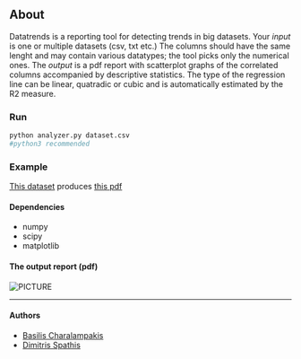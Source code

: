 
## About 
Datatrends is a reporting tool for detecting trends in big datasets. Your *input* is one or multiple datasets (csv, txt etc.)  The columns should have the same lenght and may contain various datatypes; the tool picks only the numerical ones. The *output* is a pdf report with scatterplot graphs of the correlated columns accompanied by descriptive statistics. The type of the regression line can be linear, quatradic or cubic and is automatically estimated by the R2 measure. 

### Run 
```python
python analyzer.py dataset.csv
#python3 recommended
```
### Example
[This dataset](https://github.com/sdimi/datatrends.py/blob/master/test%20datasets/advertising.csv) produces [this pdf](https://github.com/sdimi/datatrends.py/blob/master/sample%20report.pdf?raw=true)

#### Dependencies
* numpy
* scipy
* matplotlib

#### The output report (pdf)
![PICTURE](http://i.imgur.com/qXcTthf.png)
***

#### Authors
* [Basilis Charalampakis](https://github.com/charbgr)
* [Dimitris Spathis](https://github.com/sdimi)


